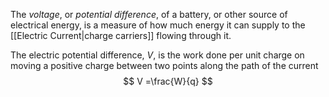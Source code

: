 The *voltage*, or *potential difference*, of a battery, or other source of electrical energy, is a measure of how much energy it can supply to the [[Electric Current|charge carriers]] flowing through it.

The electric potential difference, $V$, is the work done per unit charge on moving a positive charge between two points along the path of the current
$$
V =\frac{W}{q}
$$


